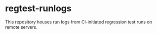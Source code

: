 # regtest-runlogs

This repository houses run logs from <span title="continuous integration">CI</span>-initiated regression test runs on remote servers.
